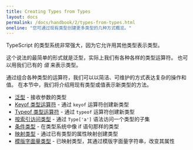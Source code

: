```yaml
---
title: Creating Types from Types
layout: docs
permalink: /docs/handbook/2/types-from-types.html
oneline: "您可通过现有类型创建更多类型的几种方式概览。"
---
```


TypeScript 的类型系统非常强大，因为它允许用其他类型表示类型。

这个说法的最简单的形式就是泛型，实际上我们有各种各样的类型运算符。
也可以用我们已有的 _值_ 来表示类型。

通过组合各种类型的运算符，我们可以以简洁、可维护的方式表达复杂的操作和值。
在本节中，我们将介绍用现有类型或值表示新类型的方法。

- [泛型](/docs/handbook/2/generics.html) - 接收参数的类型
- [Keyof 类型运算符](/docs/handbook/2/keyof-types.html) - 通过 `keyof` 运算符创建新类型
- [Typeof 类型运算符](/docs/handbook/2/typeof-types.html) - 通过 `typeof` 运算符创建新类型
- [按索引访问类型](/docs/handbook/2/indexed-access-types.html) - 通过 `Type['a']` 语法访问一个类型的子集
- [条件类型](/docs/handbook/2/conditional-types.html) - 在类型系统中像 if 语句那样的类型
- [映射类型](/docs/handbook/2/mapped-types.html) - 通过已有类型的属性映射创建类型
- [模版字面量类型](/docs/handbook/2/template-literal-types.html) - 已映射类型，其通过模版字面量字符串，改变其属性
